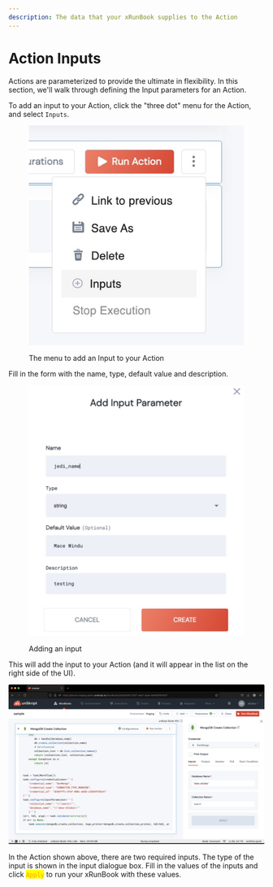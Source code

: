 ```yaml
---
description: The data that your xRunBook supplies to the Action
---
```


# Action Inputs

Actions are parameterized to provide the ultimate in flexibility. In this section, we'll walk through defining the Input parameters for an Action.

To add an input to your Action, click the "three dot" menu for the Action, and select `Inputs`.

<figure><img src="../../../.gitbook/assets/Screenshot 2022-11-07 at 10.25.26.jpg" alt=""><figcaption><p>The menu to add an Input to your Action</p></figcaption></figure>

Fill in the form with the name, type, default value and description.

<figure><img src="../../../.gitbook/assets/Screenshot 2022-11-07 at 10.27.41.jpg" alt=""><figcaption><p>Adding an input</p></figcaption></figure>

&#x20;This will add the input to your Action (and it will appear in the list on the right side of the UI).

![](<../../../.gitbook/assets/Screenshot 2022-08-05 at 11.45.21 AM.png>)

In the Action shown above, there are two required inputs. The type of the input is shown in the input dialogue box. Fill in the values of the inputs and click <mark style="color:orange;">`Apply`</mark> to run your xRunBook with these values.
